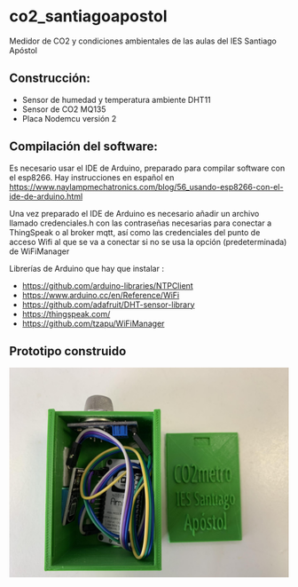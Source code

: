 # co2_santiagoapostol
Medidor de CO2 y condiciones ambientales de las aulas del IES Santiago Apóstol





## Construcción:
* Sensor de humedad y temperatura ambiente DHT11
* Sensor de CO2 MQ135
* Placa Nodemcu versión 2



## Compilación del software:

Es necesario usar el IDE de Arduino, preparado para compilar software con el esp8266. Hay instrucciones en español en https://www.naylampmechatronics.com/blog/56_usando-esp8266-con-el-ide-de-arduino.html

Una vez preparado el IDE de Arduino es necesario añadir un archivo llamado credenciales.h con las contraseñas necesarias para conectar a ThingSpeak o al broker mqtt, así como las credenciales del punto de acceso Wifi al que se va a conectar si no se usa la opción (predeterminada) de WiFiManager



Librerías de Arduino que hay que instalar :

* https://github.com/arduino-libraries/NTPClient
* https://www.arduino.cc/en/Reference/WiFi
* https://github.com/adafruit/DHT-sensor-library
* https://thingspeak.com/
* https://github.com/tzapu/WiFiManager



## Prototipo construido

![img](prototipo.jpg)

